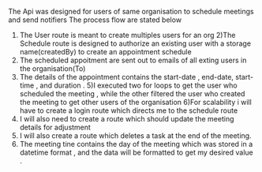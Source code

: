 The Api was designed for users of  same organisation to schedule meetings and send notifiers
The process flow are stated below
1) The User route is meant to create multiples users for an org
2)The Schedule route is designed to authorize an existing user with a storage name(createdBy) to create an appointment schedule
3) The scheduled appoitment are sent out to emails of all exting users in the organisation(To)
4) The details of the appointment contains  the start-date , end-date, start-time , and duration .
5)I executed two for loops to get the user who scheduled the meeting , while the other filtered the user who created the meeting to get other users of the organisation
6)For scalability i will have to create a login route which directs me to the schedule route
7) I will also need to create a route which should update the meeting details for adjustment
8) I will also create a route which deletes a task at the end of the meeting.
9) The meeting tine contains the day of the meeting which was stored in a datetime format , and the data will be formatted to get my desired value .